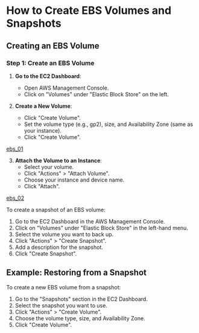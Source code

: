 # How to Create EBS Volumes and Snapshots

## Creating an EBS Volume

### Step 1: Create an EBS Volume

1. **Go to the EC2 Dashboard**:
   - Open AWS Management Console.
   - Click on "Volumes" under "Elastic Block Store" on the left.

2. **Create a New Volume**:
   - Click "Create Volume".
   - Set the volume type (e.g., gp2), size, and Availability Zone (same as your instance).
   - Click "Create Volume".

[ebs_01]()

3. **Attach the Volume to an Instance**:
   - Select your volume.
   - Click "Actions" > "Attach Volume".
   - Choose your instance and device name.
   - Click "Attach".

[ebs_02]()

To create a snapshot of an EBS volume:

1. Go to the EC2 Dashboard in the AWS Management Console.
2. Click on "Volumes" under "Elastic Block Store" in the left-hand menu.
3. Select the volume you want to back up.
4. Click "Actions" > "Create Snapshot".
5. Add a description for the snapshot.
6. Click "Create Snapshot".

## Example: Restoring from a Snapshot

To create a new EBS volume from a snapshot:

1. Go to the "Snapshots" section in the EC2 Dashboard.
2. Select the snapshot you want to use.
3. Click "Actions" > "Create Volume".
4. Choose the volume type, size, and Availability Zone.
5. Click "Create Volume".




